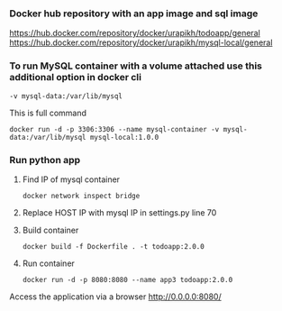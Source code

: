 ### Docker hub repository with an app image and sql image
https://hub.docker.com/repository/docker/urapikh/todoapp/general
https://hub.docker.com/repository/docker/urapikh/mysql-local/general

### To run MySQL container with a volume attached use this additional option in docker cli
```-v mysql-data:/var/lib/mysql```

This is full command

```docker run -d -p 3306:3306 --name mysql-container -v mysql-data:/var/lib/mysql mysql-local:1.0.0```

### Run python app
1. Find IP of mysql container

   ```docker network inspect bridge```

2. Replace HOST IP with mysql IP  in settings.py line 70
3. Build container

   ```docker build -f Dockerfile . -t todoapp:2.0.0```

4. Run container

   ```docker run -d -p 8080:8080 --name app3 todoapp:2.0.0```

Access the application via a browser http://0.0.0.0:8080/
